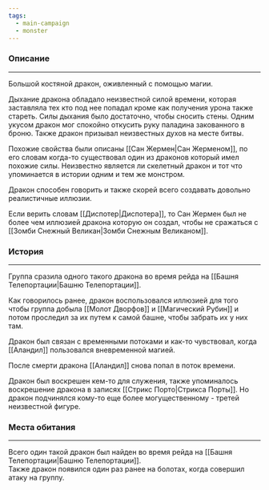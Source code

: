 ```yaml
---
tags:
  - main-campaign
  - monster
---
```

### Описание
---
Большой костяной дракон, оживленный с помощью магии.  

Дыхание дракона обладало неизвестной силой времени, которая заставляла тех кто под нее попадал кроме как получения урона также стареть. Силы дыхания было достаточно, чтобы сносить стены. Одним укусом дракон мог спокойно откусить руку паладина закованного в броню. Также дракон призывал неизвестных духов на месте битвы.  

Похожие свойства были описаны [[Сан Жермен|Сан Жерменом]], по его словам когда-то существовал один из драконов который имел похожие силы. Неизвестно является ли скелетный дракон и тот что упоминается в истории одним и тем же монстром.  

Дракон способен говорить и также скорей всего создавать довольно реалистичные иллюзии.  

Если верить словам [[Диспотер|Диспотера]], то Сан Жермен был не более чем иллюзией дракона которую он создал, чтобы не сражаться с [[Зомби Снежный Великан|Зомби Снежным Великаном]].  

### История
---
Группа сразила одного такого дракона во время рейда на [[Башня Телепортации|Башню Телепортации]].  

Как говорилось ранее, дракон воспользовался иллюзией для того чтобы группа добыла [[Молот Дворфов]] и [[Магический Рубин]] и потом проследил за их путем к самой башне, чтобы забрать их у них там.  

Дракон был связан с временными потоками и как-то чувствовал, когда [[Аландил]] пользовался вневременной магией.  

После смерти дракона [[Аландил]] снова попал в поток времени.  

Дракон был воскрешен кем-то для служения, также упоминалось воскрешение дракона в записях [[Стрикс Порто|Стрикса Порты]]. Но дракон подчинялся кому-то еще более могущественному - третей неизвестной фигуре. 

### Места обитания
---
Всего один такой дракон был найден во время рейда на [[Башня Телепортации|Башню Телепортации]].  
Также дракон появился один раз ранее на болотах, когда совершил атаку на группу.  